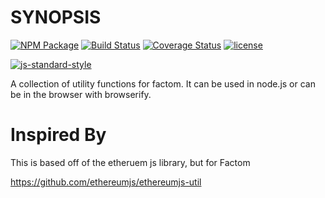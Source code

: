 # SYNOPSIS
[![NPM Package](https://img.shields.io/npm/v/ethereumjs-util.svg?style=flat-square)](https://www.npmjs.com/package/factomjs-util)
[![Build Status](https://travis-ci.org/Emyrk/factomjs-util.svg?branch=master)](https://travis-ci.org/Emyrk/factomjs-util)
[![Coverage Status](https://coveralls.io/repos/github/Emyrk/factomjs-util/badge.svg?branch=master)](https://coveralls.io/github/Emyrk/factomjs-util?branch=master)
[![license](https://img.shields.io/github/license/mashape/apistatus.svg)]()

[![js-standard-style](https://cdn.rawgit.com/feross/standard/master/badge.svg)](https://github.com/feross/standard)  


A collection of utility functions for factom. It can be used in node.js or can be in the browser with browserify.

# Inspired By

This is based off of the etheruem js library, but for Factom

https://github.com/ethereumjs/ethereumjs-util